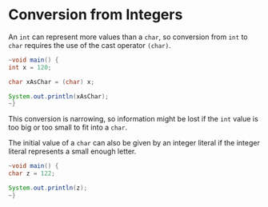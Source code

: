 # Conversion from Integers

An `int` can represent more values than a `char`, so conversion from `int` to
`char` requires the use of the cast operator `(char)`.

```java
~void main() {
int x = 120;

char xAsChar = (char) x;

System.out.println(xAsChar);
~}
```

This conversion is narrowing, so information might be lost if the `int` value is too big or too small to fit into a `char`.

The initial value of a `char` can also be given by an integer literal if the integer literal represents a small enough letter.

```java
~void main() {
char z = 122;

System.out.println(z);
~}
```
